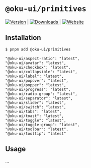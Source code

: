 # `@oku-ui/primitives`

<span><a href="https://www.npmjs.com/package/@oku-ui/primitives "><img src="https://img.shields.io/npm/v/@oku-ui/primitives?style=flat&colorA=18181B&colorB=28CF8D" alt="Version"></a> </span> | <span> <a href="https://www.npmjs.com/package/@oku-ui/primitives"> <img src="https://img.shields.io/npm/dm/@oku-ui/primitives?style=flat&colorA=18181B&colorB=28CF8D" alt="Downloads"> </a> </span> | <span> <a href="https://oku-ui.com/primitives/components/primitives"><img src="https://img.shields.io/badge/Open%20Documentation-18181B" alt="Website"></a> </span>

## Installation

```sh
$ pnpm add @oku-ui/primitives
```

```
"@oku-ui/aspect-ratio": "latest",
"@oku-ui/avatar": "latest",
"@oku-ui/checkbox": "latest",
"@oku-ui/collapsible": "latest",
"@oku-ui/label": "latest",
"@oku-ui/popover": "latest",
"@oku-ui/popper": "latest",
"@oku-ui/progress": "latest",
"@oku-ui/radio-group": "latest",
"@oku-ui/separator": "latest",
"@oku-ui/slider": "latest",
"@oku-ui/switch": "latest",
"@oku-ui/tabs": "latest",
"@oku-ui/toast": "latest",
"@oku-ui/toggle": "latest",
"@oku-ui/toggle-group": "latest",
"@oku-ui/toolbar": "latest",
"@oku-ui/tooltip": "latest"
```

## Usage
...
